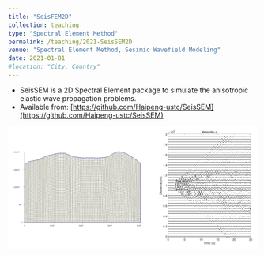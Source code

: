 ```yaml
---
title: "SeisFEM2D"
collection: teaching
type: "Spectral Element Method"
permalink: /teaching/2021-SeisSEM2D
venue: "Spectral Element Method, Sesimic Wavefield Modeling"
date: 2021-01-01
#location: "City, Country"
---
```


* SeisSEM is a 2D Spectral Element package to simulate the anisotropic elastic wave propagation problems.
* Available from: [https://github.com/Haipeng-ustc/SeisSEM](https://github.com/Haipeng-ustc/SeisSEM)

![image](/assets/code/SEM_waveforms.png)


